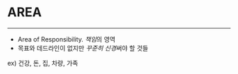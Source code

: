 # AREA
---
 - Area of Responsibility. *책임*의 영역
- 목표와 데드라인이 없지만 *꾸준히 신경*써야 할 것들

ex) 건강, 돈, 집, 차량, 가족
